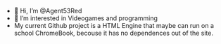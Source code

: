 - 👋 Hi, I’m @Agent53Red
- 👀 I’m interested in Videogames and programming
- My current Github project is a HTML Engine that maybe can run on a school ChromeBook, becouse it has no dependences out of the site.

<!---
Agent53Red/Agent53Red is a ✨ special ✨ repository because its `README.md` (this file) appears on your GitHub profile.
You can click the Preview link to take a look at your changes.
--->
